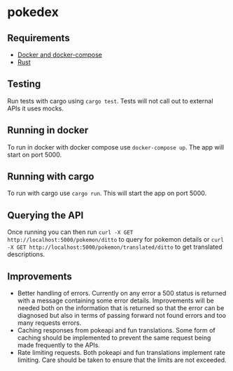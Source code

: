 # pokedex

## Requirements

- [Docker and docker-compose](https://docs.docker.com/get-docker/)
- [Rust](https://www.rust-lang.org/tools/install)

## Testing

Run tests with cargo using `cargo test`. Tests will not call out to external APIs it uses mocks.

## Running in docker

To run in docker with docker compose use `docker-compose up`. The app will start on port 5000.


## Running with cargo

To run with cargo use `cargo run`. This will start the app on port 5000.

## Querying the API

Once running you can then run `curl -X GET http://localhost:5000/pokemon/ditto` to query for pokemon details or `curl -X GET http://localhost:5000/pokemon/translated/ditto` to get translated descriptions.

## Improvements

- Better handling of errors. Currently on any error a 500 status is returned with a message containing some error details. Improvements will be needed both on the information that is returned so that the error can be diagnosed but also in terms of passing forward not found errors and too many requests errors.
- Caching responses from pokeapi and fun translations. Some form of caching should be implemented to prevent the same request being made frequently to the APIs.
- Rate limiting requests. Both pokeapi and fun translations implement rate limiting. Care should be taken to ensure that the limits are not exceeded.
